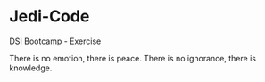 # Jedi-Code
DSI Bootcamp - Exercise

There is no emotion, there is peace.
There is no ignorance, there is knowledge.
